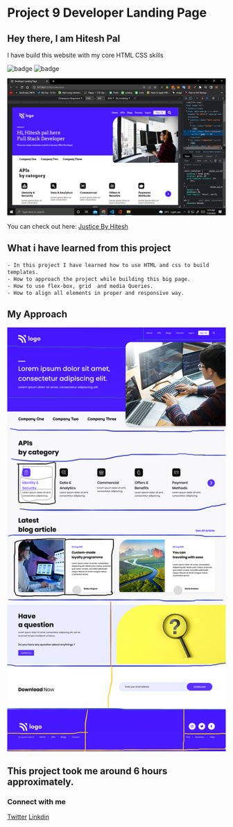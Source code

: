 # Project 9 Developer Landing Page

## Hey there, I am Hitesh Pal

I have build this website with my core HTML CSS skills


![badge](https://img.shields.io/badge/Project9-Developer%20Page-yellowgreen)
![badge](https://img.shields.io/badge/HTML-CSS-green)

![image](./images/created.png)

You can check out here: [Justice By Hitesh](https://justice-by-hitesh.netlify.app/)



## What i have learned from this project

    - In this project I have learned how to use HTML and css to build templates.
    - How to approach the project while building this big page.
    - How to use flex-box, grid  and media Queries.
    - How to align all elements in proper and responsive way.

## My Approach

![image](./images/approach.png)

## This project took me around 6 hours approximately.

### Connect with me 
[Twitter](https://twitter.com/HiteshP25522550) 
[Linkdin](https://www.linkedin.com/in/hitesh-pal-8379011ab/)
